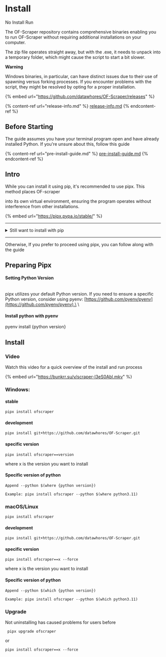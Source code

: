 # Install

No Install Run

The OF-Scraper repository contains comprehensive binaries enabling you to run OF-Scraper without requiring additional installations on your computer.

The zip file operates straight away, but with the .exe, it needs to unpack into a temporary folder, which might cause the script to start a bit slower.



**Warning**

Windows binaries, in particular, can have distinct issues due to their use of spawning versus forking processes. If you encounter problems with the script, they might be resolved by opting for a proper installation.

{% embed url="https://github.com/datawhores/OF-Scraper/releases" %}

{% content-ref url="release-info.md" %}
[release-info.md](release-info.md)
{% endcontent-ref %}

## Before Starting

The guide assumes you have your terminal program open and have already installed Python. If you're unsure about this, follow this guide

{% content-ref url="pre-install-guide.md" %}
[pre-install-guide.md](pre-install-guide.md)
{% endcontent-ref %}

##

## Intro

While you can install it using pip, it's recommended to use pipx. This method places OF-scraper&#x20;

into its own virtual environment, ensuring the program operates without interference from other installations.

{% embed url="https://pipx.pypa.io/stable/" %}

***

<details>

<summary>Still want to install with pip</summary>

[https://of-scraper.gitbook.io/of-scraper/installation/pip-install](https://of-scraper.gitbook.io/of-scraper/installation/pip-install)

</details>



***

Otherwise, If you prefer to proceed using pipx, you can follow along with the guide

## Preparing Pipx

#### Setting Python Version

\
pipx utilizes your default Python version. If you need to ensure a specific Python version, consider using pyenv: [https://github.com/pyenv/pyenv](https://github.com/pyenv/pyenv).\
\


#### Install python with pyenv

pyenv install {python version}

##

## Install

### Video

Watch this video for a quick overview of the install and run process

{% embed url="https://bunkrr.su/v/scraper-l3eS0Abl.mkv" %}



### Windows:

####

#### stable

```
pipx install ofscraper
```

#### development

```
pipx install git+https://github.com/datawhores/OF-Scraper.git 
```

#### specific version

```
pipx install ofscraper==version
```

where x is the version you want to install

#### Specific version of python

```
Append --python $(where {python version})
```

```
Example: pipx install ofscraper --python $(where python3.11)
```

### macOS/Linux

```
pipx install ofscraper
```

#### development



```
pipx install git+https://github.com/datawhores/OF-Scraper.git 
```

#### specific version

```
pipx install ofscraper==x --force
```

where x is the version you want to install

#### Specific version of python



```
Append --python $(which {python version})
```

```
Example: pipx install ofscraper --python $(which python3.11)
```

### Upgrade

Not uninstalling has caused problems for users before

```
 pipx upgrade ofscraper
```

or

```
pipx install ofscraper==x --force
```
